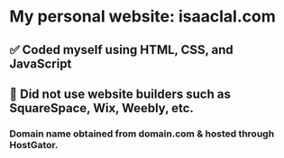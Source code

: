 # My personal website: isaaclal.com

## ✅ Coded myself using HTML, CSS, and JavaScript
## 🚫 Did not use website builders such as SquareSpace, Wix, Weebly, etc. 

### Domain name obtained from domain.com & hosted through HostGator.
